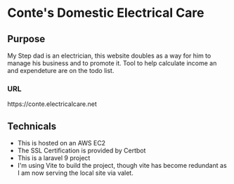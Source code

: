 <h1> Conte's Domestic Electrical Care </h1>

<h2> Purpose </h2>
    <p>
    My Step dad is an electrician, this website doubles as a way for him to manage his business and to promote it. Tool to help calculate income an and         expendeture are on the todo list.
    </p>

<h3>URL</h3>
https://conte.electricalcare.net

<h2>Technicals</h2>
    <ul>
        <li>   
            This is hosted on an AWS EC2
        </li>
        <li>   
            The SSL Certification is provided by Certbot
        </li>
        <li>    
            This is a laravel 9 project
        </li>
        <li>
            I'm using Vite to build the project, though vite has become redundant as I am now serving the local site via valet.
        </li>
    </ul>

